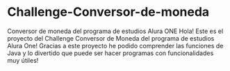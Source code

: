# Challenge-Conversor-de-moneda
Conversor de moneda del programa de estudios Alura ONE
Hola! Este es el proyecto del Challenge Conversor de Moneda del programa de estudios Alura One!
Gracias a este proyecto he podido comprender las funciones de Java y lo divertido que puede ser hacer programas con funcionalidades muy útiles!
